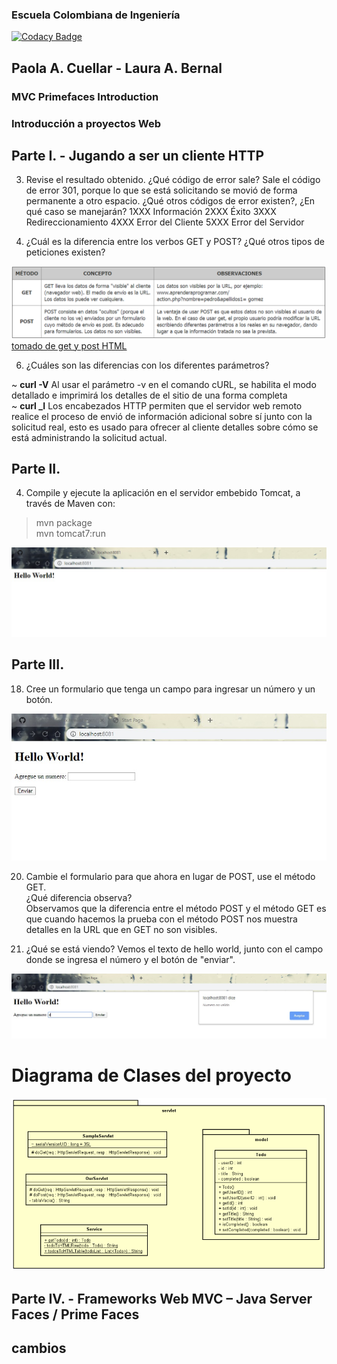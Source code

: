 ﻿
### Escuela Colombiana de Ingeniería

[![Codacy Badge](https://api.codacy.com/project/badge/Grade/44d5e967ec8743b5bd1b460d347ed14a)](https://app.codacy.com/manual/lale1507/CVDS-Lab05?utm_source=github.com&utm_medium=referral&utm_content=lale1507/CVDS-Lab05&utm_campaign=Badge_Grade_Settings)

## Paola A. Cuellar - Laura A. Bernal  

### MVC Primefaces Introduction

### Introducción a proyectos Web

## Parte I. - Jugando a ser un cliente HTTP

3. Revise el resultado obtenido. ¿Qué código de error sale?
Sale el código de error 301, porque lo que se está solicitando se movió de forma permanente a otro espacio.
¿Qué otros códigos de error existen?, ¿En qué caso se manejarán?
1XXX Información
2XXX Éxito
3XXX Redireccionamiento
4XXX Error del Cliente
5XXX Error del Servidor


5. ¿Cuál es la diferencia entre los verbos GET y POST? ¿Qué otros tipos de peticiones existen?


![](img/getYpost.PNG)
[tomado de get y post HTML](https://www.aprenderaprogramar.com/index.php?option=com_content&view=article&id=527:get-y-post-html-method-formas-de-envio-de-datos-en-formulario-diferencias-y-ventajas-ejemplos-cu00721b&catid=69&Itemid=192)

6. ¿Cuáles son las diferencias con los diferentes parámetros?

~ **curl -V** Al usar el parámetro -v en el comando cURL, se habilita el modo detallado e imprimirá los detalles de el sitio de una forma completa  
~ **curl _I** Los encabezados HTTP permiten que el servidor web remoto realice el proceso de envió de información adicional sobre sí junto con la solicitud real, esto es usado para ofrecer al cliente detalles sobre cómo se está administrando la solicitud actual.

## Parte II.

4. Compile y ejecute la aplicación en el servidor embebido Tomcat, a través de Maven con:  
>mvn package  
>mvn tomcat7:run

![](img/helloworld.jpeg)

## Parte III.

18. Cree un formulario que tenga un campo para ingresar un número y un botón.

![](img/imagenHTML.jpeg)

20. Cambie el formulario para que ahora en lugar de POST, use el método GET.  
    ¿Qué diferencia observa?  
    Observamos que la diferencia entre el método POST y el método GET es que cuando hacemos la prueba con el método POST nos muestra detalles en la URL que en GET no son visibles.  

21. ¿Qué se está viendo? 
    Vemos el texto de hello world, junto con el campo donde se ingresa el número y el botón de "enviar".  

![](img/SeVe.jpeg)

# Diagrama de Clases del proyecto 

![](img/diagramaClases.PNG)

## Parte IV. - Frameworks Web MVC – Java Server Faces / Prime Faces
## cambios


